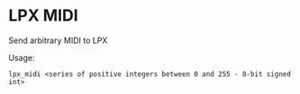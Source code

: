 # LPX MIDI

Send arbitrary MIDI to LPX

Usage:

`lpx_midi <series of positive integers between 0 and 255 - 8-bit signed int>`



